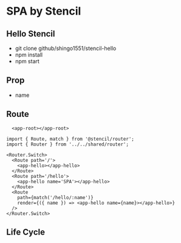 # SPA by Stencil

## Hello Stencil
- git clone github/shingo1551/stencil-hello
- npm install
- npm start

## Prop
- name

## Route

```
  <app-root></app-root>
```

```
import { Route, match } from '@stencil/router';
import { Router } from '../../shared/router';

<Router.Switch>
  <Route path='/'>
    <app-hello></app-hello>
  </Route>
  <Route path='/hello'>
    <app-hello name='SPA'></app-hello>
  </Route>
  <Route
    path={match('/hello/:name')}
    render={({ name }) => <app-hello name={name}></app-hello>}
  />
</Router.Switch>
```

## Life Cycle
